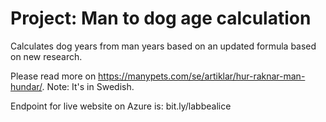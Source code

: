 # Project: Man to dog age calculation

Calculates dog years from man years based on an updated formula based on new research.<br> 

Please read more on https://manypets.com/se/artiklar/hur-raknar-man-hundar/. Note: It's in Swedish. <br>

Endpoint for live website on Azure is: bit.ly/labbealice

